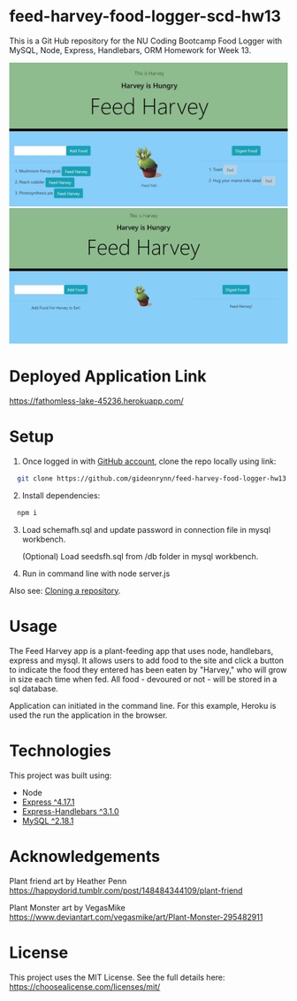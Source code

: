 # feed-harvey-food-logger-scd-hw13
This is a Git Hub repository for the NU Coding Bootcamp Food Logger with MySQL, Node, Express, Handlebars, ORM Homework for Week 13.


![feed harvey app screenshot](public/assets/images/feedharveyapp.jpg)
![feed harvey app gif](public/assets/images/feedharveyapp.gif)

# Deployed Application Link
https://fathomless-lake-45236.herokuapp.com/


# Setup

1. Once logged in with [GitHub account](https://github.login/), clone the repo locally using link:

  ```sh
    git clone https://github.com/gideonrynn/feed-harvey-food-logger-hw13.git
  ```

2. Install dependencies:
```sh
  npm i
```

3. Load schemafh.sql and update password in connection file in mysql workbench.

    (Optional) Load seedsfh.sql from /db folder in mysql workbench.

4. Run in command line with node server.js


Also see: [Cloning a repository](https://help.github.com/en/github/creating-cloning-and-archiving-repositories/cloning-a-repository).


# Usage

The Feed Harvey app is a plant-feeding app that uses node, handlebars, express and mysql. It allows users to add food to the site and click a button to indicate the food they entered has been eaten by "Harvey," who will grow in size each time when fed. All food - devoured or not - will be stored in a sql database.

Application can initiated in the command line. For this example, Heroku is used the run the application in the browser.


# Technologies

This project was built using:

  - Node
  - [Express ^4.17.1](https://www.npmjs.com/package/express)
  - [Express-Handlebars ^3.1.0](https://www.npmjs.com/package/express-handlebars)
  - [MySQL ^2.18.1](https://www.npmjs.com/package/mysql)
  

# Acknowledgements

Plant friend art by Heather Penn
https://happydorid.tumblr.com/post/148484344109/plant-friend 

Plant Monster art by VegasMike
https://www.deviantart.com/vegasmike/art/Plant-Monster-295482911

# License

This project uses the MIT License. See the full details here: https://choosealicense.com/licenses/mit/ 
